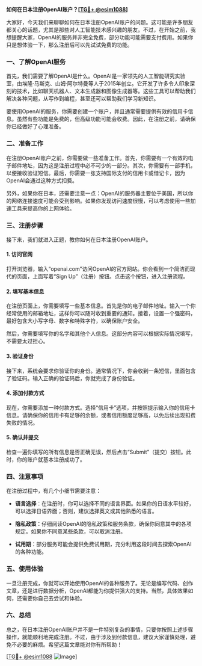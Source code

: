 **如何在日本注册OpenAI账户？[[TG💪+ @esim1088](https://t.me/s/esim1088)]**

大家好，今天我们来聊聊如何在日本注册OpenAI账户的问题。这可能是许多朋友都关心的话题，尤其是那些对人工智能技术感兴趣的朋友。不过，在开始之前，我想提醒大家，OpenAI的服务并非完全免费，部分功能可能需要支付费用。如果你只是想体验一下，那么注册后可以先试试免费的功能。

### 一、了解OpenAI服务

首先，我们需要了解OpenAI是什么。OpenAI是一家领先的人工智能研究实验室，由埃隆·马斯克、山姆·阿尔特曼等人于2015年创立。它开发了许多令人印象深刻的技术，比如聊天机器人、文本生成器和图像生成器等。这些工具可以帮助我们解决各种问题，从写作到编程，甚至还可以帮助我们学习新知识。

要使用OpenAI的服务，你需要创建一个账户，并且通常需要提供有效的信用卡信息。虽然有些功能是免费的，但高级功能可能会收费。因此，在注册之前，请确保你已经做好了心理准备。

### 二、准备工作

在注册OpenAI账户之前，你需要做一些准备工作。首先，你需要有一个有效的电子邮件地址，因为这是注册过程中必不可少的一部分。其次，你需要有一部手机，以便接收验证短信。最后，你需要一张支持国际支付的信用卡或借记卡，因为OpenAI会通过这种方式扣费。

另外，如果你在日本，还需要注意一点：OpenAI的服务器主要位于美国，所以你的网络连接速度可能会受到影响。如果你发现访问速度很慢，可以考虑使用一些加速工具来提高你的上网体验。

### 三、注册步骤

接下来，我们就进入正题，教你如何在日本注册OpenAI账户。

#### 1. 访问官网

打开浏览器，输入“openai.com”访问OpenAI的官方网站。你会看到一个简洁而现代的页面，上面写着“Sign Up”（注册）按钮。点击这个按钮，进入注册流程。

#### 2. 填写基本信息

在注册页面上，你需要填写一些基本信息。首先是你的电子邮件地址。输入一个你经常使用的邮箱地址，这样你可以随时收到重要的通知。接着，设置一个强密码，最好包含大小写字母、数字和特殊字符，以确保账户安全。

然后，你需要填写你的名字和其他个人信息。这部分内容可以根据实际情况填写，不需要太过担心。

#### 3. 验证身份

接下来，系统会要求你验证你的身份。通常情况下，你会收到一条短信，里面包含了验证码。输入正确的验证码后，你就完成了身份验证。

#### 4. 添加付款方式

现在，你需要添加一种付款方式。选择“信用卡”选项，并按照提示输入你的信用卡信息。请确保你的信用卡有足够的余额，或者信用额度足够高，以免后续出现扣费失败的情况。

#### 5. 确认并提交

检查一遍你填写的所有信息是否正确无误，然后点击“Submit”（提交）按钮。此时，你的账户就基本注册成功了。

### 四、注意事项

在注册过程中，有几个小细节需要注意：

- **语言选择**：在注册时，你可以选择不同的语言界面。如果你的日语水平较好，可以选择日语界面；否则，建议选择英文或其他熟悉的语言。
  
- **隐私政策**：仔细阅读OpenAI的隐私政策和服务条款，确保你同意其中的各项规定。如果你不同意某些条款，可以取消注册。

- **试用期**：部分服务可能会提供免费试用期，充分利用这段时间去探索OpenAI的各种功能。

### 五、使用体验

一旦注册完成，你就可以开始使用OpenAI的各种服务了。无论是编写代码、创作文章，还是进行数据分析，OpenAI都能为你提供强大的支持。当然，具体效果如何，还需要你自己去尝试和体验。

### 六、总结

总之，在日本注册OpenAI账户并不是一件特别复杂的事情，只要你按照上述步骤操作，就能顺利地完成注册。不过，由于涉及到付款信息，建议大家谨慎处理，避免不必要的麻烦。希望这篇文章能对你有所帮助！

[[TG💪+ @esim1088](https://t.me/s/esim1088) ![Image](https://i.postimg.cc/4NQfJmqS/Snipaste-2025-05-13-00-14-12.png)]